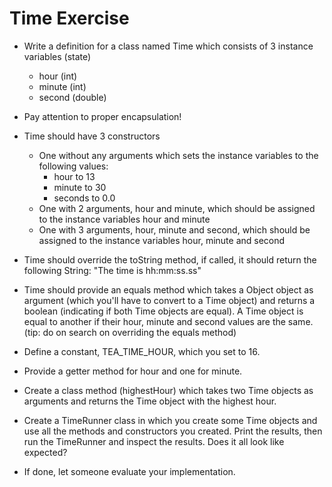 # Time Exercise

- Write a definition for a class named Time which consists of 3 instance variables (state)
    - hour (int)
    - minute (int)
    - second (double)
- Pay attention to proper encapsulation!
    
- Time should have 3 constructors
    - One without any arguments which sets the instance variables to the following values:
        - hour to 13
        - minute to 30
        - seconds to 0.0   
    - One with 2 arguments, hour and minute, which should be assigned to the instance variables hour and minute
    - One with 3 arguments, hour, minute and second, which should be assigned to the instance variables hour, minute and second
    
- Time should override the toString method, 
if called, it should return the following String: "The time is hh:mm:ss.ss"

- Time should provide an equals method which takes a Object object as argument (which you'll have to convert to a Time object)
and returns a boolean (indicating if both Time objects are equal). 
A Time object is equal to another if their hour, minute and second values are the same.
(tip: do on search on overriding the equals method)

- Define a constant, TEA_TIME_HOUR, which you set to 16.

- Provide a getter method for hour and one for minute.

- Create a class method (highestHour) which takes two Time objects as arguments and returns the Time object 
with the highest hour.

- Create a TimeRunner class in which you create some Time objects and use all the methods and constructors you created.
Print the results, then run the TimeRunner and inspect the results. Does it all look like expected?

- If done, let someone evaluate your implementation.
    